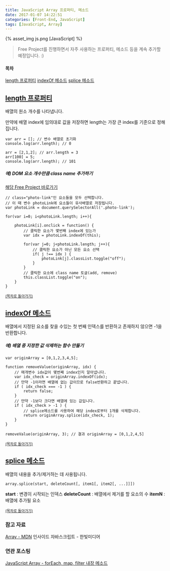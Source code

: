 ```yaml
---
title: JavaScript Array 프로퍼티, 메소드
date: 2017-01-07 14:22:51
categories: [Front-End, JavaScript]
tags: [JavaScript, Array]
---
```


{% asset_img js.png [JavaScript] %}

> Free Project를 진행하면서 자주 사용하는 프로퍼티, 메소드 등을 계속 추가할 예정입니다. :)

#### 목차
[length 프로퍼티](#length-프로퍼티)
[indexOf 메소드](#indexOf-메소드)
[splice 메소드](#splice-메소드)

## [length 프로퍼티](https://developer.mozilla.org/ko/docs/Web/JavaScript/Reference/Global_Objects/Array/length)
배열의 원소 개수를 나타냅니다.

만약에 배열 index에 임의대로 값을 저장하면 length는 가장 큰 index를 기준으로 정해집니다. 
```
var arr = []; // 변수 배열로 초기화
console.log(arr.length); // 0

arr = [2,1,2]; // arr.length = 3
arr[100] = 5; 
console.log(arr.length); // 101 
```

##### 예) DOM 요소 개수만큼 class name 추가하기 

[해당 Free Project 바로가기](https://sharryhong.github.io/2017/01/04/project-gallery/)

```
// class="photo-link"인 요소들을 모두 선택합니다.
// 이 때 변수 photoLink에 요소들이 유사배열로 저장됩니다. 
var photoLink = document.querySelectorAll('.photo-link');

for(var i=0; i<photoLink.length; i++){

	photoLink[i].onclick = function() {
		// 클릭한 요소가 몇번째 index에 있는가 
		var idx = photoLink.indexOf(this);
		
		for(var j=0; j<photoLink.length; j++){
			// 클릭한 요소가 아닌 모든 요소 선택 
			if( j !== idx ) {
				photoLink[j].classList.toggle("off");
			}
		}
		// 클릭한 요소에 class name 토글(add, remove)
		this.classList.toggle("on");
	}
}

```

<sup>[(목차로 돌아가기)](#목차)</sup>


## [indexOf 메소드](https://developer.mozilla.org/en-US/docs/Web/JavaScript/Reference/Global_Objects/Array/indexOf)
배열에서 지정된 요소를 찾을 수있는 첫 번째 인덱스를 반환하고 존재하지 않으면 -1을 반환합니다.

##### 예) 배열 중 지정한 값 삭제하는 함수 만들기
```
var originArray = [0,1,2,3,4,5];

function removeValue(originArray, idx) {
    // 매개변수 idx값이 몇번째 index인지 알아냅니다. 
    var idx_check = originArray.indexOf(idx);
    // 만약 -1이라면 배열에 없는 값이므로 false반환하고 끝냅니다. 
    if ( idx_check === -1 ) {
        return false;
    } 
    // 만약 -1보다 크다면 배열에 있는 값입니다. 
    if ( idx_check > -1 ) {
        // splice메소드를 사용하여 해당 index로부터 1개를 삭제합니다. 
        return originArray.splice(idx_check, 1);
    }
}

removeValue(originArray, 3); // 결과 originArray = [0,1,2,4,5]
```

<sup>[(목차로 돌아가기)](#목차)</sup>

## [splice 메소드](https://developer.mozilla.org/en-US/docs/Web/JavaScript/Reference/Global_Objects/Array/splice)
배열의 내용을 추가/제거하는 데 사용됩니다.

```
array.splice(start, deleteCount[, item1[, item2[, ...]]])
```
**start** : 변경이 시작되는 인덱스
**deleteCount** : 배열에서 제거를 할 요소의 수
**itemN** : 배열에 추가될 요소

<sup>[(목차로 돌아가기)](#목차)</sup>


### 참고 자료 
[Array - MDN](https://developer.mozilla.org/en-US/docs/Web/JavaScript/Reference/Global_Objects/Array)
인사이드 자바스크립트 - 한빛미디어

### 연관 포스팅 
[JavaScript Array - forEach, map, filter 내장 메소드](https://sharryhong.github.io/2017/02/13/javascript-array02/)